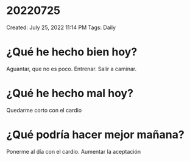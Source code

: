 # 20220725

Created: July 25, 2022 11:14 PM
Tags: Daily

# ¿Qué he hecho bien hoy?

Aguantar, que no es poco. Entrenar. Salir a caminar.

# ¿Qué he hecho mal hoy?

Quedarme corto con el cardio

# ¿Qué podría hacer mejor mañana?

Ponerme al día con el cardio. Aumentar la aceptación